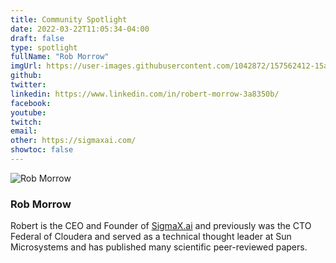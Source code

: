 ```yaml
---
title: Community Spotlight
date: 2022-03-22T11:05:34-04:00
draft: false
type: spotlight
fullName: "Rob Morrow"
imgUrl: https://user-images.githubusercontent.com/1042872/157562412-15a72cb5-8cac-45ec-b396-f706c811505d.jpeg
github:
twitter:
linkedin: https://www.linkedin.com/in/robert-morrow-3a8350b/
facebook:
youtube:
twitch:
email:
other: https://sigmaxai.com/
showtoc: false
---
```


![Rob Morrow](https://user-images.githubusercontent.com/1042872/157562412-15a72cb5-8cac-45ec-b396-f706c811505d.jpeg)

### Rob Morrow

Robert is the CEO and Founder of [SigmaX.ai](https://sigmaxai.com/) and previously was the CTO Federal of Cloudera and served as a technical thought leader at Sun Microsystems and has published many scientific peer-reviewed papers.
